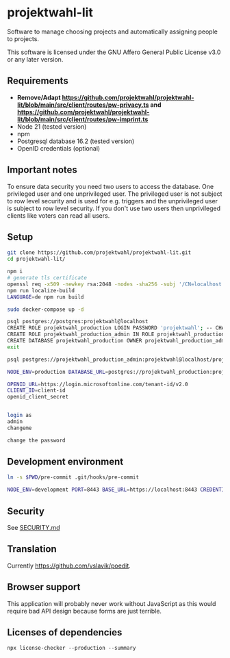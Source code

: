 <!--
/*
projektwahl-lit is a software to manage choosing projects and automatically assigning people to projects.
Copyright (C) 2021 Moritz Hedtke

This program is free software: you can redistribute it and/or modify
it under the terms of the GNU Affero General Public License as published
by the Free Software Foundation, either version 3 of the License, or
(at your option) any later version.

This program is distributed in the hope that it will be useful,
but WITHOUT ANY WARRANTY; without even the implied warranty of
MERCHANTABILITY or FITNESS FOR A PARTICULAR PURPOSE. See the
GNU Affero General Public License for more details.

You should have received a copy of the GNU Affero General Public License
along with this program. If not, see https://www.gnu.org/licenses/.
*/
/*!
https://github.com/projektwahl/projektwahl-lit
SPDX-License-Identifier: AGPL-3.0-or-later
SPDX-FileCopyrightText: 2021 Moritz Hedtke <Moritz.Hedtke@t-online.de>
*/
-->

# projektwahl-lit

Software to manage choosing projects and automatically assigning people to projects.

This software is licensed under the GNU Affero General Public License v3.0 or any later version.

## Requirements

- **Remove/Adapt https://github.com/projektwahl/projektwahl-lit/blob/main/src/client/routes/pw-privacy.ts and https://github.com/projektwahl/projektwahl-lit/blob/main/src/client/routes/pw-imprint.ts**
- Node 21 (tested version)
- npm
- Postgresql database 16.2 (tested version)
- OpenID credentials (optional)

## Important notes

To ensure data security you need two users to access the database. One privileged user and one unprivileged user. The privileged user is not subject to row level security and is used for e.g. triggers and the unprivileged user is subject to row level security. If you don't use two users then unprivileged clients like voters can read all users.

## Setup

```bash
git clone https://github.com/projektwahl/projektwahl-lit.git
cd projektwahl-lit/

npm i
# generate tls certificate
openssl req -x509 -newkey rsa:2048 -nodes -sha256 -subj '/CN=localhost' -keyout key.pem -out cert.pem
npm run localize-build
LANGUAGE=de npm run build

sudo docker-compose up -d

psql postgres://postgres:projektwahl@localhost
CREATE ROLE projektwahl_production LOGIN PASSWORD 'projektwahl'; -- CHANGE/REMOVE THIS PASSWORD
CREATE ROLE projektwahl_production_admin IN ROLE projektwahl_production LOGIN PASSWORD 'projektwahl'; -- CHANGE/REMOVE THIS PASSWORD
CREATE DATABASE projektwahl_production OWNER projektwahl_production_admin;
exit

psql postgres://projektwahl_production_admin:projektwahl@localhost/projektwahl_production --single-transaction < src/server/setup.sql

NODE_ENV=production DATABASE_URL=postgres://projektwahl_production:projektwahl@localhost/projektwahl_production npm run setup

OPENID_URL=https://login.microsoftonline.com/tenant-id/v2.0
CLIENT_ID=client-id
openid_client_secret


login as
admin
changeme

change the password

```

## Development environment

```bash
ln -s $PWD/pre-commit .git/hooks/pre-commit

NODE_ENV=development PORT=8443 BASE_URL=https://localhost:8443 CREDENTIALS_DIRECTORY=$PWD DATABASE_HOST=localhost DATABASE_URL=postgres://projektwahl_staging:projektwahl@localhost/projektwahl_staging npm run server
```

## Security

See [SECURITY.md](SECURITY.md)

## Translation

Currently https://github.com/vslavik/poedit.

## Browser support

This application will probably never work without JavaScript as this would require bad API design because forms are just terrible.

## Licenses of dependencies

```
npx license-checker --production --summary
```

